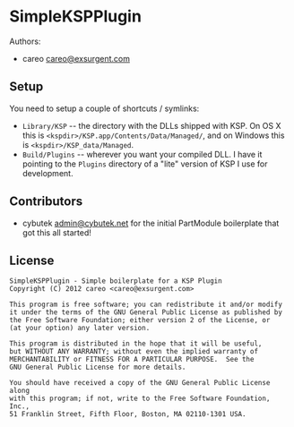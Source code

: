# SimpleKSPPlugin

Authors:

  * careo <careo@exsurgent.com>



## Setup

You need to setup a couple of shortcuts / symlinks:
  
  * `Library/KSP` -- the directory with the DLLs shipped with KSP. On OS X this is `<kspdir>/KSP.app/Contents/Data/Managed/`, and on Windows this is `<kspdir>/KSP_data/Managed`.
  * `Build/Plugins` --  wherever you want your compiled DLL. I have it pointing to the `Plugins` directory of a "lite" version of KSP I use for development.



## Contributors

 * cybutek <admin@cybutek.net> for the initial PartModule boilerplate that got this all started!



## License
  
    SimpleKSPPlugin - Simple boilerplate for a KSP Plugin
    Copyright (C) 2012 careo <careo@exsurgent.com>

    This program is free software; you can redistribute it and/or modify
    it under the terms of the GNU General Public License as published by
    the Free Software Foundation; either version 2 of the License, or
    (at your option) any later version.

    This program is distributed in the hope that it will be useful,
    but WITHOUT ANY WARRANTY; without even the implied warranty of
    MERCHANTABILITY or FITNESS FOR A PARTICULAR PURPOSE.  See the
    GNU General Public License for more details.

    You should have received a copy of the GNU General Public License along
    with this program; if not, write to the Free Software Foundation, Inc.,
    51 Franklin Street, Fifth Floor, Boston, MA 02110-1301 USA.